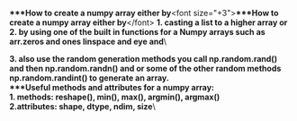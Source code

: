 __\***How to create a numpy array either by__\<font size="+3">__\***How to create a numpy array either by__\</font>
__1.  casting a list to a higher array or__\
__2. by using  one of the built in functions for a Numpy arrays such as arr.zeros and ones linspace and eye and__\

__3. also use the random generation methods you call np.random.rand() and then np.random.randn() and or some of the other random methods  np.random.randint() to generate an array.__\
__\***Useful methods and attributes for a numpy array:__\
__1. methods: reshape(), min(), max(), argmin(), argmax()__\
__2.attributes: shape, dtype, ndim, size__\

